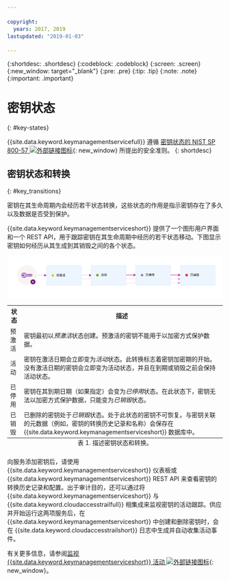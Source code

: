 ```yaml
---

copyright:
  years: 2017, 2019
lastupdated: "2019-01-03"

---
```


{:shortdesc: .shortdesc}
{:codeblock: .codeblock}
{:screen: .screen}
{:new_window: target="_blank"}
{:pre: .pre}
{:tip: .tip}
{:note: .note}
{:important: .important}

# 密钥状态
{: #key-states}

{{site.data.keyword.keymanagementservicefull}} 遵循 [ 密钥状态的 NIST SP 800-57 ![外部链接图标](../../../icons/launch-glyph.svg "外部链接图标")](http://nvlpubs.nist.gov/nistpubs/SpecialPublications/NIST.SP.800-57pt1r4.pdf){: new_window} 所提出的安全准则。
{: shortdesc}

## 密钥状态和转换
{: #key_transitions}

密钥在其生命周期内会经历若干状态转换，这些状态的作用是指示密钥存在了多久以及数据是否受到保护。 

{{site.data.keyword.keymanagementserviceshort}} 提供了一个图形用户界面和一个 REST API，用于跟踪密钥在其生命周期中经历的若干状态移动。下图显示密钥如何经历从其生成到其销毁之间的各个状态。

![该图显示与以下定义表中所述相同的组件。](../images/key-states_min.svg)

<table>
  <tr>
    <th>状态</th>
    <th>描述</th>
  </tr>
  <tr>
    <td>预激活</td>
    <td>密钥最初以<i>预激活</i>状态创建。预激活的密钥不能用于以加密方式保护数据。</td>
  </tr>
  <tr>
    <td>活动</td>
    <td>密钥在激活日期会立即变为<i>活动</i>状态。此转换标志着密钥加密期的开始。没有激活日期的密钥会立即变为活动状态，并且在到期或销毁之前会保持活动状态。</td>
  </tr>
  <tr>
    <td>已停用</td>
    <td>密钥在其到期日期（如果指定）会变为<i>已停用</i>状态。在此状态下，密钥无法以加密方式保护数据，只能变为<i>已销毁</i>状态。</td>
  </tr>
  <tr>
    <td>已销毁</td>
    <td>已删除的密钥处于<i>已销毁</i>状态。处于此状态的密钥不可恢复。与密钥关联的元数据（例如，密钥的转换历史记录和名称）会保存在 {{site.data.keyword.keymanagementserviceshort}} 数据库中。</td>
  </tr>
  <caption style="caption-side:bottom;">表 1. 描述密钥状态和转换。</caption>
</table>

向服务添加密钥后，请使用 {{site.data.keyword.keymanagementserviceshort}} 仪表板或 {{site.data.keyword.keymanagementserviceshort}} REST API 来查看密钥的转换历史记录和配置。出于审计目的，还可以通过将 {{site.data.keyword.keymanagementserviceshort}} 与 {{site.data.keyword.cloudaccesstrailfull}} 相集成来监视密钥的活动跟踪。供应并开始运行这两项服务后，在 {{site.data.keyword.keymanagementserviceshort}} 中创建和删除密钥时，会在 {{site.data.keyword.cloudaccesstrailshort}} 日志中生成并自动收集活动事件。 

有关更多信息，请参阅[监视 {{site.data.keyword.keymanagementserviceshort}} 活动 ![外部链接图标](../../../icons/launch-glyph.svg "外部链接图标")](/docs/services/cloud-activity-tracker/services/security_svcs.html#key_protect){: new_window}。
